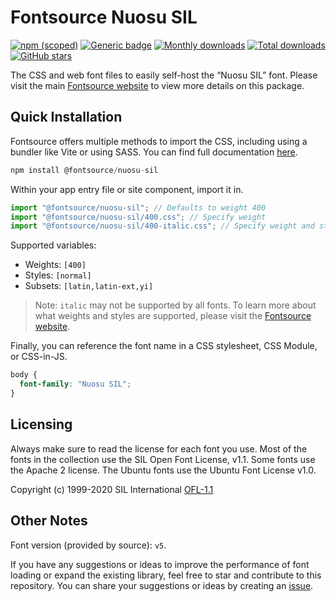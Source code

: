 # Fontsource Nuosu SIL

[![npm (scoped)](https://img.shields.io/npm/v/@fontsource/nuosu-sil?color=brightgreen)](https://www.npmjs.com/package/@fontsource/nuosu-sil) [![Generic badge](https://img.shields.io/badge/fontsource-passing-brightgreen)](https://github.com/fontsource/fontsource) [![Monthly downloads](https://badgen.net/npm/dm/@fontsource/nuosu-sil)](https://github.com/fontsource/fontsource) [![Total downloads](https://badgen.net/npm/dt/@fontsource/nuosu-sil)](https://github.com/fontsource/fontsource) [![GitHub stars](https://img.shields.io/github/stars/fontsource/fontsource.svg?style=social&label=Star)](https://github.com/fontsource/fontsource/stargazers)

The CSS and web font files to easily self-host the “Nuosu SIL” font. Please visit the main [Fontsource website](https://fontsource.org/fonts/nuosu-sil) to view more details on this package.

## Quick Installation

Fontsource offers multiple methods to import the CSS, including using a bundler like Vite or using SASS. You can find full documentation [here](https://fontsource.org/docs/getting-started/introduction).

```javascript
npm install @fontsource/nuosu-sil
```

Within your app entry file or site component, import it in.

```javascript
import "@fontsource/nuosu-sil"; // Defaults to weight 400
import "@fontsource/nuosu-sil/400.css"; // Specify weight
import "@fontsource/nuosu-sil/400-italic.css"; // Specify weight and style
```

Supported variables:
- Weights: `[400]`
- Styles: `[normal]`
- Subsets: `[latin,latin-ext,yi]`

> Note: `italic` may not be supported by all fonts. To learn more about what weights and styles are supported, please visit the [Fontsource website](https://fontsource.org/fonts/nuosu-sil).

Finally, you can reference the font name in a CSS stylesheet, CSS Module, or CSS-in-JS.

```css
body {
  font-family: "Nuosu SIL";
}
```

## Licensing
Always make sure to read the license for each font you use. Most of the fonts in the collection use the SIL Open Font License, v1.1. Some fonts use the Apache 2 license. The Ubuntu fonts use the Ubuntu Font License v1.0.

Copyright (c) 1999-2020 SIL International
[OFL-1.1](http://scripts.sil.org/OFL)

## Other Notes
Font version (provided by source): `v5`.

If you have any suggestions or ideas to improve the performance of font loading or expand the existing library, feel free to star and contribute to this repository. You can share your suggestions or ideas by creating an [issue](https://github.com/fontsource/fontsource/issues).